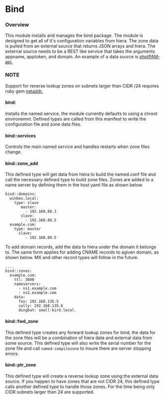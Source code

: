 Bind
=====

### Overview ###

This module installs and manages the bind package.  The module is designed to get all of it's configuration variables from hiera.  The zone data is pulled from an external source that returns JSON arrays and hiera.  The external source needs to be a REST like service that takes the arguments appname, apptoken, and domain.  An example of a data source is [phpIPAM-api.](https://github.com/covermymeds/phpIPAM-api)

### NOTE ###

Support for reverse lookup zones on subnets larger than CIDR /24 requires ruby gem [netaddr.](https://rubygems.org/gems/netaddr/versions/1.5.0)

#### bind: ####
Installs the named service, the module currently defaults to using a chroot environemnt.  Defined types are called from this manifest to write the configuration file and zone data files.

#### bind::services ####
Controls the main named service and handles restarts when zone files change.

#### bind::zone_add ####
This defined type will get data from hiera to build the named.conf file and call the necessary defined type to build zone files.  Zones are added to a name server by defining them in the host yaml file as shown below.

```
bind::domains:
  winbox.local:
    type: slave
       master:
         - 192.168.88.3
       slave:
         - 192.168.88.5
  example.com:
    type: master
      slave:
         - 192.168.88.5
```

To add domain records, add the data to hiera under the domain it belongs to.  The same form applies for adding CNAME records to agiven domain, as shown below.  MX and other record types will follow in the future.

```
....
bind::zones:
  example.com:
    ttl: 3600
    nameservers:
      - ns1.example.com
      - ns2.example.com
    data:
      foo: 192.168.135.5
      sally: 192.168.135.6
      dingbat: small-bird.local.
```

#### bind::fwd_zone ####
This defined type creates any forward lookup zones for bind, the data for the zone files will be a combination of hiera data and external data from some source.  This defined type will also write the serial number for the zone file and call ```named-compilezone``` to insure there are server stopping errors.

#### bind::ptr_zone ####
This defined type will create a reverse lookup zone using the external data source.  If you happen to have zones that are not CIDR 24, this defined type calls another defined type to handle those zones.  For the time being only CIDR subnets larger than 24 are supported.
